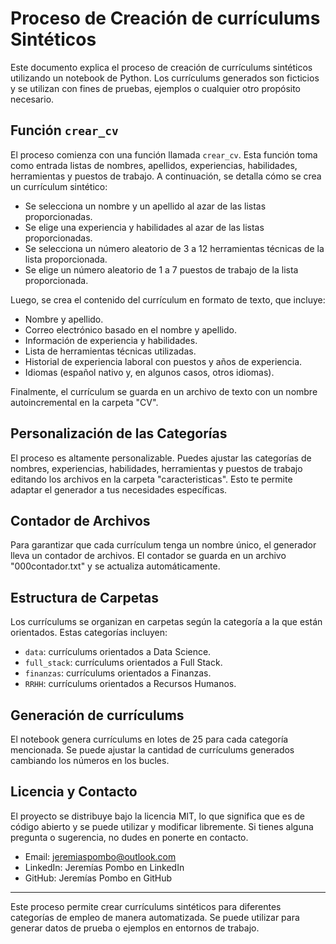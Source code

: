 # Proceso de Creación de currículums Sintéticos

Este documento explica el proceso de creación de currículums sintéticos utilizando un notebook de Python. Los currículums generados son ficticios y se utilizan con fines de pruebas, ejemplos o cualquier otro propósito necesario. 

## Función `crear_cv`

El proceso comienza con una función llamada `crear_cv`. Esta función toma como entrada listas de nombres, apellidos, experiencias, habilidades, herramientas y puestos de trabajo. A continuación, se detalla cómo se crea un currículum sintético:

- Se selecciona un nombre y un apellido al azar de las listas proporcionadas.
- Se elige una experiencia y habilidades al azar de las listas proporcionadas.
- Se selecciona un número aleatorio de 3 a 12 herramientas técnicas de la lista proporcionada.
- Se elige un número aleatorio de 1 a 7 puestos de trabajo de la lista proporcionada.

Luego, se crea el contenido del currículum en formato de texto, que incluye:

- Nombre y apellido.
- Correo electrónico basado en el nombre y apellido.
- Información de experiencia y habilidades.
- Lista de herramientas técnicas utilizadas.
- Historial de experiencia laboral con puestos y años de experiencia.
- Idiomas (español nativo y, en algunos casos, otros idiomas).

Finalmente, el currículum se guarda en un archivo de texto con un nombre autoincremental en la carpeta "CV".

## Personalización de las Categorías

El proceso es altamente personalizable. Puedes ajustar las categorías de nombres, experiencias, habilidades, herramientas y puestos de trabajo editando los archivos en la carpeta "caracteristicas". Esto te permite adaptar el generador a tus necesidades específicas.

## Contador de Archivos

Para garantizar que cada currículum tenga un nombre único, el generador lleva un contador de archivos. El contador se guarda en un archivo "000contador.txt" y se actualiza automáticamente.

## Estructura de Carpetas

Los currículums se organizan en carpetas según la categoría a la que están orientados. Estas categorías incluyen:

- `data`: currículums orientados a Data Science.
- `full_stack`: currículums orientados a Full Stack.
- `finanzas`: currículums orientados a Finanzas.
- `RRHH`: currículums orientados a Recursos Humanos.

## Generación de currículums

El notebook genera currículums en lotes de 25 para cada categoría mencionada. Se puede ajustar la cantidad de currículums generados cambiando los números en los bucles.

## Licencia y Contacto

El proyecto se distribuye bajo la licencia MIT, lo que significa que es de código abierto y se puede utilizar y modificar libremente. Si tienes alguna pregunta o sugerencia, no dudes en ponerte en contacto.

* Email: jeremiaspombo@outlook.com
* LinkedIn: Jeremías Pombo en LinkedIn
* GitHub: Jeremías Pombo en GitHub

---

Este proceso permite crear currículums sintéticos para diferentes categorías de empleo de manera automatizada. Se puede utilizar para generar datos de prueba o ejemplos en entornos de trabajo.

